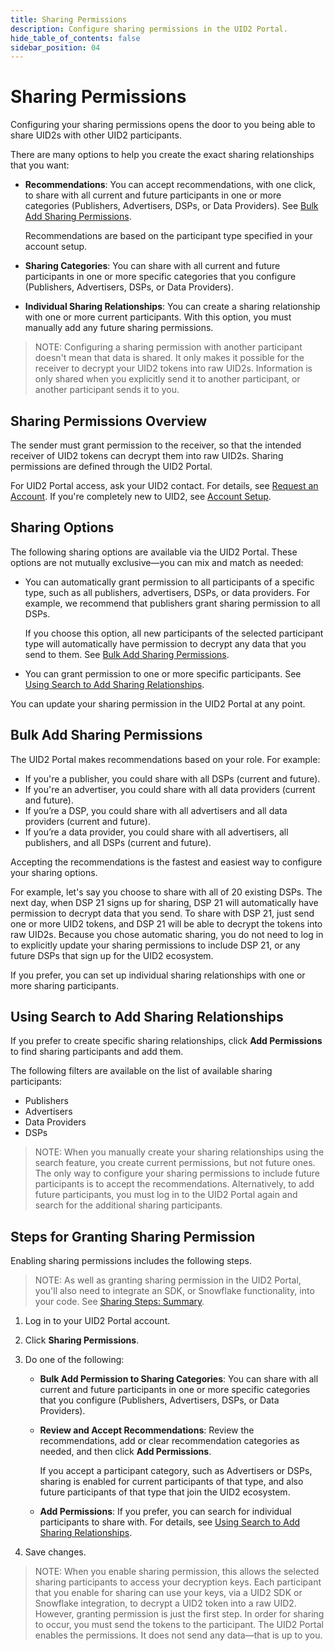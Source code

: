 ```yaml
---
title: Sharing Permissions
description: Configure sharing permissions in the UID2 Portal.
hide_table_of_contents: false
sidebar_position: 04
---
```


# Sharing Permissions

Configuring your sharing permissions opens the door to you being able to share UID2s with other UID2 participants.

<!-- It includes the following:

- [Sharing Permissions Overview](#sharing-permissions-overview)
- [Sharing Options](#sharing-options)
- [Bulk Add Sharing Permissions](#bulk-add-sharing-permissions)
- [Using Search to Add Sharing Relationships](#using-search-to-add-sharing-relationships)
- [Steps for Granting Sharing Permission](#steps-for-granting-sharing-permission) DONE -->

There are many options to help you create the exact sharing relationships that you want:

- **Recommendations**: You can accept recommendations, with one click, to share with all current and future participants in one or more categories (Publishers, Advertisers, DSPs, or Data Providers). See [Bulk Add Sharing Permissions](#bulk-add-sharing-permissions).

  Recommendations are based on the participant type specified in your account setup.
- **Sharing Categories**: You can share with all current and future participants in one or more specific categories that you configure (Publishers, Advertisers, DSPs, or Data Providers).
- **Individual Sharing Relationships**: You can create a sharing relationship with one or more current participants. With this option, you must manually add any future sharing permissions.
<!-- - You can choose to have your name on the sharing list, so that others can create sharing relationships with you, or you can participate in sharing without your name appearing on the list. (GWH_KT_01 I didn't see this in the wireframes or UI?) -->
<!-- - You can generate a Sharing Number that you can share with specific participants you want to share with. They can use the Sharing Number to create a sharing relationship with you even if you chose to be private. (GWH_KT_02 I didn't see this in the wireframes or UI?) -->

>NOTE: Configuring a sharing permission with another participant doesn't mean that data is shared. It only makes it possible for the receiver to decrypt your UID2 tokens into raw UID2s. Information is only shared when you explicitly send it to another participant, or another participant sends it to you.

## Sharing Permissions Overview

The sender must grant permission to the receiver, so that the intended receiver of UID2 tokens can decrypt them into raw UID2s. Sharing permissions are defined through the UID2 Portal.

For UID2 Portal access, ask your UID2 contact. For details, see [Request an Account](portal-getting-started.md#request-an-account). If you're completely new to UID2, see [Account Setup](../getting-started/gs-account-setup.md).

## Sharing Options

The following sharing options are available via the UID2 Portal. These options are not mutually exclusive&#8212;you can mix and match as needed:

- You can automatically grant permission to all participants of a specific type, such as all publishers, advertisers, DSPs, or data providers. For example, we recommend that publishers grant sharing permission to all DSPs.

  If you choose this option, all new participants of the selected participant type will automatically have permission to decrypt any data that you send to them. See [Bulk Add Sharing Permissions](#bulk-add-sharing-permissions).

- You can grant permission to one or more specific participants. See [Using Search to Add Sharing Relationships](#using-search-to-add-sharing-relationships).
 
You can update your sharing permission in the UID2 Portal at any point.

## Bulk Add Sharing Permissions

The UID2 Portal makes recommendations based on your role. For example:
- If you're a publisher, you could share with all DSPs (current and future).
- If you're an advertiser, you could share with all data providers (current and future).
- If you’re a DSP, you could share with all advertisers and all data providers (current and future). 
- If you’re a data provider, you could share with all advertisers, all publishers, and all DSPs (current and future).  

Accepting the recommendations is the fastest and easiest way to configure your sharing options.

For example, let's say you choose to share with all of 20 existing DSPs. The next day, when DSP 21 signs up for sharing, DSP 21 will automatically have permission to decrypt data that you send. To share with DSP 21, just send one or more UID2 tokens, and DSP 21 will be able to decrypt the tokens into raw UID2s. Because you chose automatic sharing, you do not need to log in to explicitly update your sharing permissions to include DSP 21, or any future DSPs that sign up for the UID2 ecosystem.

If you prefer, you can set up individual sharing relationships with one or more sharing participants.

## Using Search to Add Sharing Relationships

If you prefer to create specific sharing relationships, click **Add Permissions** to find sharing participants and add them.

The following filters are available on the list of available sharing participants:
- Publishers
- Advertisers
- Data Providers
- DSPs

>NOTE: When you manually create your sharing relationships using the search feature, you create current permissions, but not future ones. The only way to configure your sharing permissions to include future participants is to accept the recommendations. Alternatively, to add future participants, you must log in to the UID2 Portal again and search for the additional sharing participants.

## Steps for Granting Sharing Permission

Enabling sharing permissions includes the following steps.

>NOTE: As well as granting sharing permission in the UID2 Portal, you'll also need to integrate an SDK, or Snowflake functionality, into your code. See [Sharing Steps: Summary](../sharing/sharing-implementing.md#sharing-steps-summary).

1. Log in to your UID2 Portal account.
1. Click **Sharing Permissions**.
1. Do one of the following:

   - **Bulk Add Permission to Sharing Categories**: You can share with all current and future participants in one or more specific categories that you configure (Publishers, Advertisers, DSPs, or Data Providers). 

   - **Review and Accept Recommendations**: Review the recommendations, add or clear recommendation categories as needed, and then click **Add Permissions**.

     If you accept a participant category, such as Advertisers or DSPs, sharing is enabled for current participants of that type, and also future participants of that type that join the UID2 ecosystem.
   
   - **Add Permissions**: If you prefer, you can search for individual participants to share with. For details, see [Using Search to Add Sharing Relationships](#using-search-to-add-sharing-relationships).
1. Save changes.

>NOTE: When you enable sharing permission, this allows the selected sharing participants to access your decryption keys. Each participant that you enable for sharing can use your keys, via a UID2 SDK or Snowflake integration, to decrypt a UID2 token into a raw UID2. However, granting permission is just the first step. In order for sharing to occur, you must send the tokens to the participant. The UID2 Portal enables the permissions. It does not send any data&#8212;that is up to you.
